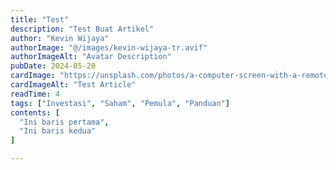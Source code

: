 ```yaml
---
title: "Test"
description: "Test Buat Artikel"
author: "Kevin Wijaya"
authorImage: "@/images/kevin-wijaya-tr.avif"
authorImageAlt: "Avatar Description"
pubDate: 2024-05-20
cardImage: "https://unsplash.com/photos/a-computer-screen-with-a-remote-control-on-it-s5kTY-Ve1c0"
cardImageAlt: "Test Article"
readTime: 4
tags: ["Investasi", "Saham", "Pemula", "Panduan"]
contents: [
  "Ini baris pertama",
  "Ini baris kedua"
]

---
```

